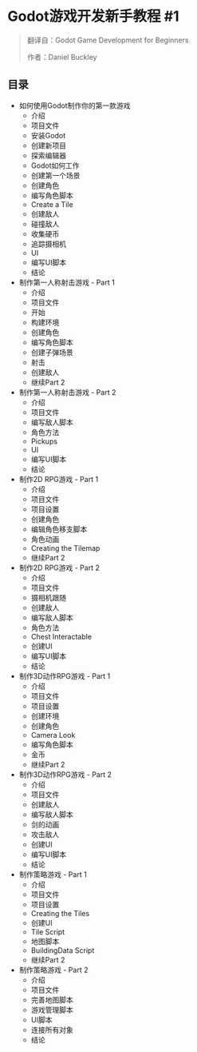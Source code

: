 # Godot游戏开发新手教程 #1

> 翻译自：Godot Game Development for Beginners
>
> 作者：Daniel Buckley



## 目录

- 如何使用Godot制作你的第一款游戏
  - 介绍
  - 项目文件
  - 安装Godot
  - 创建新项目
  - 探索编辑器
  - Godot如何工作
  - 创建第一个场景
  - 创建角色
  - 编写角色脚本
  - Create a Tile
  - 创建敌人
  - 碰撞敌人
  - 收集硬币
  - 追踪摄相机
  - UI
  - 编写UI脚本
  - 结论
- 制作第一人称射击游戏 - Part 1
  - 介绍
  - 项目文件
  - 开始
  - 构建环境
  - 创建角色
  - 编写角色脚本
  - 创建子弹场景
  - 射击
  - 创建敌人
  - 继续Part 2
- 制作第一人称射击游戏 - Part 2
  - 介绍
  - 项目文件
  - 编写敌人脚本
  - 角色方法
  - Pickups
  - UI
  - 编写UI脚本
  - 结论
- 制作2D RPG游戏 - Part 1
  - 介绍
  - 项目文件
  - 项目设置
  - 创建角色
  - 编辑角色移支脚本
  - 角色动画
  - Creating the Tilemap
  - 继续Part 2
- 制作2D RPG游戏 - Part 2
  - 介绍
  - 项目文件
  - 摄相机跟随
  - 创建敌人
  - 编写敌人脚本
  - 角色方法
  - Chest Interactable
  - 创建UI
  - 编写UI脚本
  - 结论
- 制作3D动作RPG游戏 - Part 1
  - 介绍
  - 项目文件
  - 项目设置
  - 创建环境
  - 创建角色
  - Camera Look
  - 编写角色脚本
  - 金币
  - 继续Part 2
- 制作3D动作RPG游戏 - Part 2
  - 介绍
  - 项目文件
  - 创建敌人
  - 编写敌人脚本
  - 剑的动画
  - 攻击敌人
  - 创建UI
  - 编写UI脚本
  - 结论
- 制作策略游戏 - Part 1
  - 介绍
  - 项目文件
  - 项目设置
  - Creating the Tiles
  - 创建UI
  - Tile Script
  - 地图脚本
  - BuildingData Script
  - 继续Part 2
- 制作策略游戏 - Part 2
  - 介绍
  - 项目文件
  - 完善地图脚本
  - 游戏管理脚本
  - UI脚本
  - 连接所有对象
  - 结论
